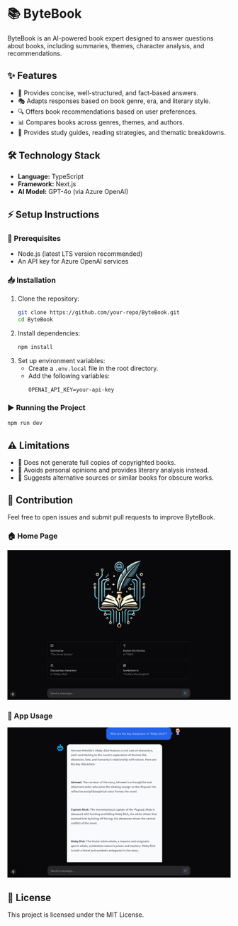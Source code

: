 # 📚 ByteBook

ByteBook is an AI-powered book expert designed to answer questions about books, including summaries, themes, character analysis, and recommendations.

## ✨ Features
- 📖 Provides concise, well-structured, and fact-based answers.
- 🎭 Adapts responses based on book genre, era, and literary style.
- 🔍 Offers book recommendations based on user preferences.
- 📊 Compares books across genres, themes, and authors.
- 📝 Provides study guides, reading strategies, and thematic breakdowns.

## 🛠️ Technology Stack
- **Language:** TypeScript
- **Framework:** Next.js
- **AI Model:** GPT-4o (via Azure OpenAI)

## ⚡ Setup Instructions
### 📌 Prerequisites
- Node.js (latest LTS version recommended)
- An API key for Azure OpenAI services

### 📥 Installation
1. Clone the repository:
   ```sh
   git clone https://github.com/your-repo/ByteBook.git
   cd ByteBook
   ```
2. Install dependencies:
   ```sh
   npm install
   ```
3. Set up environment variables:
   - Create a `.env.local` file in the root directory.
   - Add the following variables:
     ```env
     OPENAI_API_KEY=your-api-key
     ```

### ▶️ Running the Project
```sh
npm run dev
```
## ⚠️ Limitations
- 🚫 Does not generate full copies of copyrighted books.
- 🎯 Avoids personal opinions and provides literary analysis instead.
- 📌 Suggests alternative sources or similar books for obscure works.

## 🤝 Contribution
Feel free to open issues and submit pull requests to improve ByteBook.

### 🏠 Home Page
![ByteBook Home Page](public/home.png)

### 📌 App Usage
![ByteBook Usage](public/using.png)

## 📜 License
This project is licensed under the MIT License.

